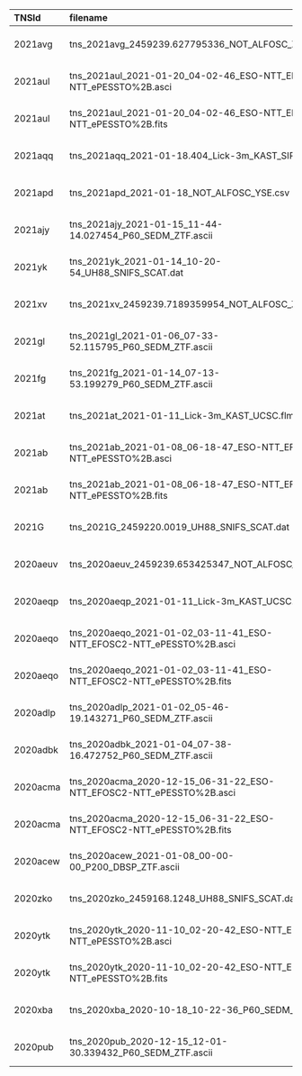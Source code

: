 | TNSId     | filename                                                             | url                                                                                                                           | dateObs              | spec1phot2  |
|:----------|:---------------------------------------------------------------------|:------------------------------------------------------------------------------------------------------------------------------|:---------------------|:------------|
| 2021avg   | tns_2021avg_2459239.627795336_NOT_ALFOSC_ZTF.ascii                   | https://www.wis-tns.org/system/files/uploaded/ZTF/tns_2021avg_2459239.627795336_NOT_ALFOSC_ZTF.ascii                          | 2021-01-25 03:04:02  | 1           |
| 2021aul   | tns_2021aul_2021-01-20_04-02-46_ESO-NTT_EFOSC2-NTT_ePESSTO%2B.asci   | https://www.wis-tns.org/system/files/uploaded/ePESSTO%2B/tns_2021aul_2021-01-20_04-02-46_ESO-NTT_EFOSC2-NTT_ePESSTO%2B.asci   | 2021-01-20 04:02:46  | 1           |
| 2021aul   | tns_2021aul_2021-01-20_04-02-46_ESO-NTT_EFOSC2-NTT_ePESSTO%2B.fits   | https://www.wis-tns.org/system/files/uploaded/ePESSTO%2B/tns_2021aul_2021-01-20_04-02-46_ESO-NTT_EFOSC2-NTT_ePESSTO%2B.fits   | 2021-01-20 04:02:46  | 1           |
| 2021aqq   | tns_2021aqq_2021-01-18.404_Lick-3m_KAST_SIRAH.flm                    | https://www.wis-tns.org/system/files/uploaded/SIRAH/tns_2021aqq_2021-01-18.404_Lick-3m_KAST_SIRAH.flm                         | 2021-01-18 09:41:46  | 1           |
| 2021apd   | tns_2021apd_2021-01-18_NOT_ALFOSC_YSE.csv                            | https://www.wis-tns.org/system/files/uploaded/YSE/tns_2021apd_2021-01-18_NOT_ALFOSC_YSE.csv                                   | 2021-01-18 00:00:00  | 1           |
| 2021ajy   | tns_2021ajy_2021-01-15_11-44-14.027454_P60_SEDM_ZTF.ascii            | https://www.wis-tns.org/system/files/uploaded/ZTF/tns_2021ajy_2021-01-15_11-44-14.027454_P60_SEDM_ZTF.ascii                   | 2021-01-15 11:44:14  | 1           |
| 2021yk    | tns_2021yk_2021-01-14_10-20-54_UH88_SNIFS_SCAT.dat                   | https://www.wis-tns.org/system/files/uploaded/SCAT/tns_2021yk_2021-01-14_10-20-54_UH88_SNIFS_SCAT.dat                         | 2021-01-14 10:20:54  | 1           |
| 2021xv    | tns_2021xv_2459239.7189359954_NOT_ALFOSC_ZTF.ascii                   | https://www.wis-tns.org/system/files/uploaded/ZTF/tns_2021xv_2459239.7189359954_NOT_ALFOSC_ZTF.ascii                          | 2021-01-25 05:15:16  | 1           |
| 2021gl    | tns_2021gl_2021-01-06_07-33-52.115795_P60_SEDM_ZTF.ascii             | https://www.wis-tns.org/system/files/uploaded/ZTF/tns_2021gl_2021-01-06_07-33-52.115795_P60_SEDM_ZTF.ascii                    | 2021-01-06 07:33:52  | 1           |
| 2021fg    | tns_2021fg_2021-01-14_07-13-53.199279_P60_SEDM_ZTF.ascii             | https://www.wis-tns.org/system/files/uploaded/ZTF/tns_2021fg_2021-01-14_07-13-53.199279_P60_SEDM_ZTF.ascii                    | 2021-01-14 07:13:53  | 1           |
| 2021at    | tns_2021at_2021-01-11_Lick-3m_KAST_UCSC.flm                          | https://www.wis-tns.org/system/files/uploaded/UCSC/tns_2021at_2021-01-11_Lick-3m_KAST_UCSC.flm                                | 2021-01-11 00:00:00  | 1           |
| 2021ab    | tns_2021ab_2021-01-08_06-18-47_ESO-NTT_EFOSC2-NTT_ePESSTO%2B.asci    | https://www.wis-tns.org/system/files/uploaded/ePESSTO%2B/tns_2021ab_2021-01-08_06-18-47_ESO-NTT_EFOSC2-NTT_ePESSTO%2B.asci    | 2021-01-08 06:18:47  | 1           |
| 2021ab    | tns_2021ab_2021-01-08_06-18-47_ESO-NTT_EFOSC2-NTT_ePESSTO%2B.fits    | https://www.wis-tns.org/system/files/uploaded/ePESSTO%2B/tns_2021ab_2021-01-08_06-18-47_ESO-NTT_EFOSC2-NTT_ePESSTO%2B.fits    | 2021-01-08 06:18:47  | 1           |
| 2021G     | tns_2021G_2459220.0019_UH88_SNIFS_SCAT.dat                           | https://www.wis-tns.org/system/files/uploaded/SCAT/tns_2021G_2459220.0019_UH88_SNIFS_SCAT.dat                                 | 2021-01-05 12:02:44  | 1           |
| 2020aeuv  | tns_2020aeuv_2459239.653425347_NOT_ALFOSC_ZTF.ascii                  | https://www.wis-tns.org/system/files/uploaded/ZTF/tns_2020aeuv_2459239.653425347_NOT_ALFOSC_ZTF.ascii                         | 2021-01-25 03:40:56  | 1           |
| 2020aeqp  | tns_2020aeqp_2021-01-11_Lick-3m_KAST_UCSC.flm                        | https://www.wis-tns.org/system/files/uploaded/UCSC/tns_2020aeqp_2021-01-11_Lick-3m_KAST_UCSC.flm                              | 2021-01-11 00:00:00  | 1           |
| 2020aeqo  | tns_2020aeqo_2021-01-02_03-11-41_ESO-NTT_EFOSC2-NTT_ePESSTO%2B.asci  | https://www.wis-tns.org/system/files/uploaded/ePESSTO%2B/tns_2020aeqo_2021-01-02_03-11-41_ESO-NTT_EFOSC2-NTT_ePESSTO%2B.asci  | 2021-01-02 03:11:41  | 1           |
| 2020aeqo  | tns_2020aeqo_2021-01-02_03-11-41_ESO-NTT_EFOSC2-NTT_ePESSTO%2B.fits  | https://www.wis-tns.org/system/files/uploaded/ePESSTO%2B/tns_2020aeqo_2021-01-02_03-11-41_ESO-NTT_EFOSC2-NTT_ePESSTO%2B.fits  | 2021-01-02 03:11:41  | 1           |
| 2020adlp  | tns_2020adlp_2021-01-02_05-46-19.143271_P60_SEDM_ZTF.ascii           | https://www.wis-tns.org/system/files/uploaded/ZTF/tns_2020adlp_2021-01-02_05-46-19.143271_P60_SEDM_ZTF.ascii                  | 2021-01-02 05:46:19  | 1           |
| 2020adbk  | tns_2020adbk_2021-01-04_07-38-16.472752_P60_SEDM_ZTF.ascii           | https://www.wis-tns.org/system/files/uploaded/ZTF/tns_2020adbk_2021-01-04_07-38-16.472752_P60_SEDM_ZTF.ascii                  | 2021-01-04 07:38:16  | 1           |
| 2020acma  | tns_2020acma_2020-12-15_06-31-22_ESO-NTT_EFOSC2-NTT_ePESSTO%2B.asci  | https://www.wis-tns.org/system/files/uploaded/ePESSTO%2B/tns_2020acma_2020-12-15_06-31-22_ESO-NTT_EFOSC2-NTT_ePESSTO%2B.asci  | 2020-12-15 06:31:22  | 1           |
| 2020acma  | tns_2020acma_2020-12-15_06-31-22_ESO-NTT_EFOSC2-NTT_ePESSTO%2B.fits  | https://www.wis-tns.org/system/files/uploaded/ePESSTO%2B/tns_2020acma_2020-12-15_06-31-22_ESO-NTT_EFOSC2-NTT_ePESSTO%2B.fits  | 2020-12-15 06:31:22  | 1           |
| 2020acew  | tns_2020acew_2021-01-08_00-00-00_P200_DBSP_ZTF.ascii                 | https://www.wis-tns.org/system/files/uploaded/ZTF/tns_2020acew_2021-01-08_00-00-00_P200_DBSP_ZTF.ascii                        | 2021-01-08 00:00:00  | 1           |
| 2020zko   | tns_2020zko_2459168.1248_UH88_SNIFS_SCAT.dat                         | https://www.wis-tns.org/system/files/uploaded/SCAT/tns_2020zko_2459168.1248_UH88_SNIFS_SCAT.dat                               | 2020-11-14 14:59:43  | 1           |
| 2020ytk   | tns_2020ytk_2020-11-10_02-20-42_ESO-NTT_EFOSC2-NTT_ePESSTO%2B.asci   | https://www.wis-tns.org/system/files/uploaded/ePESSTO%2B/tns_2020ytk_2020-11-10_02-20-42_ESO-NTT_EFOSC2-NTT_ePESSTO%2B.asci   | 2020-11-10 02:20:42  | 1           |
| 2020ytk   | tns_2020ytk_2020-11-10_02-20-42_ESO-NTT_EFOSC2-NTT_ePESSTO%2B.fits   | https://www.wis-tns.org/system/files/uploaded/ePESSTO%2B/tns_2020ytk_2020-11-10_02-20-42_ESO-NTT_EFOSC2-NTT_ePESSTO%2B.fits   | 2020-11-10 02:20:42  | 1           |
| 2020xba   | tns_2020xba_2020-10-18_10-22-36_P60_SEDM_ZTF.ascii                   | https://www.wis-tns.org/system/files/uploaded/ZTF/tns_2020xba_2020-10-18_10-22-36_P60_SEDM_ZTF.ascii                          | 2020-10-18 10:22:36  | 1           |
| 2020pub   | tns_2020pub_2020-12-15_12-01-30.339432_P60_SEDM_ZTF.ascii            | https://www.wis-tns.org/system/files/uploaded/ZTF/tns_2020pub_2020-12-15_12-01-30.339432_P60_SEDM_ZTF.ascii                   | 2020-12-15 12:01:30  | 1           |